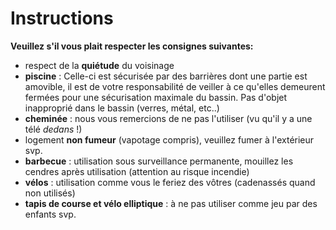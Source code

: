 # Instructions

**Veuillez s'il vous plait respecter les consignes suivantes:**

- respect de la **quiétude** du voisinage
- **piscine** : Celle-ci est sécurisée par des barrières dont une partie est amovible, il est de votre responsabilité de veiller à ce qu'elles demeurent fermées pour une sécurisation maximale du bassin. Pas d'objet inapproprié dans le bassin (verres, métal, etc..)
- **cheminée** : nous vous remercions de ne pas l'utiliser (vu qu'il y a une télé *dedans* !)
- logement **non fumeur** (vapotage compris), veuillez fumer à l'extérieur svp.
- **barbecue** : utilisation sous surveillance permanente, mouillez les cendres après utilisation (attention au risque incendie)
- **vélos** : utilisation comme vous le feriez des vôtres (cadenassés quand non utilisés)
- **tapis de course et vélo elliptique** : à ne pas utiliser comme jeu par des enfants svp.